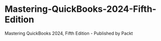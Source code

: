 # Mastering-QuickBooks-2024-Fifth-Edition
Mastering QuickBooks 2024, Fifth Edition - Published by Packt
